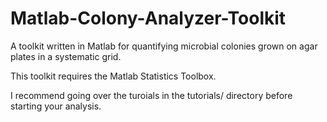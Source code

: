 Matlab-Colony-Analyzer-Toolkit
==============================

A toolkit written in Matlab for quantifying microbial colonies grown on agar plates in a systematic grid.

This toolkit requires the Matlab Statistics Toolbox. 

I recommend going over the turoials in the tutorials/ directory before starting your analysis. 
